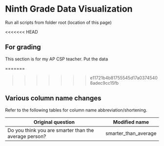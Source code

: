 # Ninth Grade Data Visualization

Run all scripts from folder root (location of this page)

<<<<<<< HEAD
## For grading

This section is for my AP CSP teacher.
Put the data

=======
>>>>>>> e11721b4b81755545d17a03745408adec9cc15fb
## Various column name changes

Refer to the following tables for column name abbreviation/shortening.

| Original question                                     | Modified name        |
| ----------------------------------------------------- | -------------------- |
| Do you think you are smarter than the average person? | smarter_than_average |
